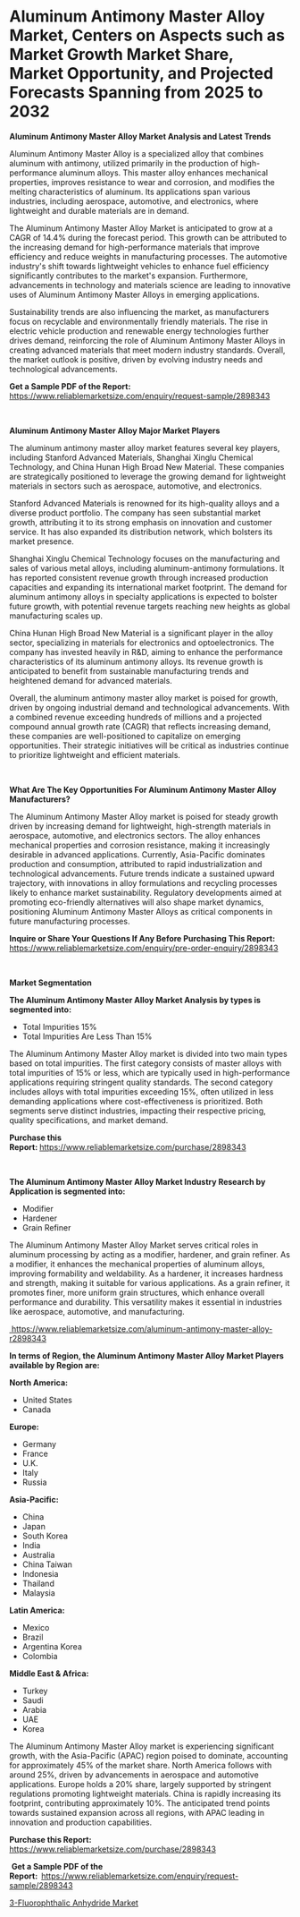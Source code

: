 <p><h1>Aluminum Antimony Master Alloy Market, Centers on Aspects such as Market Growth Market Share, Market Opportunity, and Projected Forecasts Spanning from 2025 to 2032</h1></p><p><strong>Aluminum Antimony Master Alloy Market Analysis and Latest Trends</strong></p>
<p><p>Aluminum Antimony Master Alloy is a specialized alloy that combines aluminum with antimony, utilized primarily in the production of high-performance aluminum alloys. This master alloy enhances mechanical properties, improves resistance to wear and corrosion, and modifies the melting characteristics of aluminum. Its applications span various industries, including aerospace, automotive, and electronics, where lightweight and durable materials are in demand.</p><p>The Aluminum Antimony Master Alloy Market is anticipated to grow at a CAGR of 14.4% during the forecast period. This growth can be attributed to the increasing demand for high-performance materials that improve efficiency and reduce weights in manufacturing processes. The automotive industry's shift towards lightweight vehicles to enhance fuel efficiency significantly contributes to the market's expansion. Furthermore, advancements in technology and materials science are leading to innovative uses of Aluminum Antimony Master Alloys in emerging applications.</p><p>Sustainability trends are also influencing the market, as manufacturers focus on recyclable and environmentally friendly materials. The rise in electric vehicle production and renewable energy technologies further drives demand, reinforcing the role of Aluminum Antimony Master Alloys in creating advanced materials that meet modern industry standards. Overall, the market outlook is positive, driven by evolving industry needs and technological advancements.</p></p>
<p><strong>Get a Sample PDF of the Report:&nbsp;</strong> <a href="https://www.reliablemarketsize.com/enquiry/request-sample/2898343?utm_campaign=2479&utm_medium=2&utm_source=Github&utm_content=ia&utm_term=15032025&utm_id=aluminum-antimony-master-alloy">https://www.reliablemarketsize.com/enquiry/request-sample/2898343</a></p>
<p>&nbsp;</p>
<p><strong>Aluminum Antimony Master Alloy Major Market Players</strong></p>
<p><p>The aluminum antimony master alloy market features several key players, including Stanford Advanced Materials, Shanghai Xinglu Chemical Technology, and China Hunan High Broad New Material. These companies are strategically positioned to leverage the growing demand for lightweight materials in sectors such as aerospace, automotive, and electronics.</p><p>Stanford Advanced Materials is renowned for its high-quality alloys and a diverse product portfolio. The company has seen substantial market growth, attributing it to its strong emphasis on innovation and customer service. It has also expanded its distribution network, which bolsters its market presence.</p><p>Shanghai Xinglu Chemical Technology focuses on the manufacturing and sales of various metal alloys, including aluminum-antimony formulations. It has reported consistent revenue growth through increased production capacities and expanding its international market footprint. The demand for aluminum antimony alloys in specialty applications is expected to bolster future growth, with potential revenue targets reaching new heights as global manufacturing scales up.</p><p>China Hunan High Broad New Material is a significant player in the alloy sector, specializing in materials for electronics and optoelectronics. The company has invested heavily in R&D, aiming to enhance the performance characteristics of its aluminum antimony alloys. Its revenue growth is anticipated to benefit from sustainable manufacturing trends and heightened demand for advanced materials.</p><p>Overall, the aluminum antimony master alloy market is poised for growth, driven by ongoing industrial demand and technological advancements. With a combined revenue exceeding hundreds of millions and a projected compound annual growth rate (CAGR) that reflects increasing demand, these companies are well-positioned to capitalize on emerging opportunities. Their strategic initiatives will be critical as industries continue to prioritize lightweight and efficient materials.</p></p>
<p>&nbsp;</p>
<p><strong>What Are The Key Opportunities For Aluminum Antimony Master Alloy Manufacturers?</strong></p>
<p><p>The Aluminum Antimony Master Alloy market is poised for steady growth driven by increasing demand for lightweight, high-strength materials in aerospace, automotive, and electronics sectors. The alloy enhances mechanical properties and corrosion resistance, making it increasingly desirable in advanced applications. Currently, Asia-Pacific dominates production and consumption, attributed to rapid industrialization and technological advancements. Future trends indicate a sustained upward trajectory, with innovations in alloy formulations and recycling processes likely to enhance market sustainability. Regulatory developments aimed at promoting eco-friendly alternatives will also shape market dynamics, positioning Aluminum Antimony Master Alloys as critical components in future manufacturing processes.</p></p>
<p><strong>Inquire or Share Your Questions If Any Before Purchasing This Report:</strong> <a href="https://www.reliablemarketsize.com/enquiry/pre-order-enquiry/2898343?utm_campaign=2479&utm_medium=2&utm_source=Github&utm_content=ia&utm_term=15032025&utm_id=aluminum-antimony-master-alloy">https://www.reliablemarketsize.com/enquiry/pre-order-enquiry/2898343</a></p>
<p>&nbsp;</p>
<p><strong>Market Segmentation</strong></p>
<p><strong>The Aluminum Antimony Master Alloy Market Analysis by types is segmented into:</strong></p>
<p><ul><li>Total Impurities 15%</li><li>Total Impurities Are Less Than 15%</li></ul></p>
<p><p>The Aluminum Antimony Master Alloy market is divided into two main types based on total impurities. The first category consists of master alloys with total impurities of 15% or less, which are typically used in high-performance applications requiring stringent quality standards. The second category includes alloys with total impurities exceeding 15%, often utilized in less demanding applications where cost-effectiveness is prioritized. Both segments serve distinct industries, impacting their respective pricing, quality specifications, and market demand.</p></p>
<p><strong>Purchase this Report:&nbsp;</strong><a href="https://www.reliablemarketsize.com/purchase/2898343?utm_campaign=2479&utm_medium=2&utm_source=Github&utm_content=ia&utm_term=15032025&utm_id=aluminum-antimony-master-alloy">https://www.reliablemarketsize.com/purchase/2898343</a></p>
<p>&nbsp;</p>
<p><strong>The Aluminum Antimony Master Alloy Market Industry Research by Application is segmented into:</strong></p>
<p><ul><li>Modifier</li><li>Hardener</li><li>Grain Refiner</li></ul></p>
<p><p>The Aluminum Antimony Master Alloy Market serves critical roles in aluminum processing by acting as a modifier, hardener, and grain refiner. As a modifier, it enhances the mechanical properties of aluminum alloys, improving formability and weldability. As a hardener, it increases hardness and strength, making it suitable for various applications. As a grain refiner, it promotes finer, more uniform grain structures, which enhance overall performance and durability. This versatility makes it essential in industries like aerospace, automotive, and manufacturing.</p></p>
<p><a href="https://www.reliablemarketsize.com/aluminum-antimony-master-alloy-r2898343?utm_campaign=2479&utm_medium=2&utm_source=Github&utm_content=ia&utm_term=15032025&utm_id=aluminum-antimony-master-alloy">&nbsp;https://www.reliablemarketsize.com/aluminum-antimony-master-alloy-r2898343</a></p>
<p><strong>In terms of Region, the Aluminum Antimony Master Alloy Market Players available by Region are:</strong></p>
<p>
    <p> <strong> North America: </strong>
        <ul>
            <li>United States</li>
            <li>Canada</li>
        </ul>
        </p> 
    <p> <strong> Europe: </strong>
        <ul>
            <li>Germany</li>
            <li>France</li>
            <li>U.K.</li>
            <li>Italy</li>
            <li>Russia</li>
        </ul>
        </p> 
    <p> <strong> Asia-Pacific: </strong>
        <ul>
            <li>China</li>
            <li>Japan</li>
            <li>South Korea</li>
            <li>India</li>
            <li>Australia</li>
            <li>China Taiwan</li>
            <li>Indonesia</li>
            <li>Thailand</li>
            <li>Malaysia</li>
        </ul>
        </p> 
    <p> <strong> Latin America: </strong>
        <ul>
            <li>Mexico</li>
            <li>Brazil</li>
            <li>Argentina Korea</li>
            <li>Colombia</li>
        </ul>
        </p> 
    <p> <strong> Middle East & Africa: </strong>
        <ul>
            <li>Turkey</li>
            <li>Saudi</li>
            <li>Arabia</li>
            <li>UAE</li>
            <li>Korea</li>
        </ul>
    </p>
    </p>
<p><p>The Aluminum Antimony Master Alloy market is experiencing significant growth, with the Asia-Pacific (APAC) region poised to dominate, accounting for approximately 45% of the market share. North America follows with around 25%, driven by advancements in aerospace and automotive applications. Europe holds a 20% share, largely supported by stringent regulations promoting lightweight materials. China is rapidly increasing its footprint, contributing approximately 10%. The anticipated trend points towards sustained expansion across all regions, with APAC leading in innovation and production capabilities.</p></p>
<p><strong>Purchase this Report: </strong><a href="https://www.reliablemarketsize.com/purchase/2898343?utm_campaign=2479&utm_medium=2&utm_source=Github&utm_content=ia&utm_term=15032025&utm_id=aluminum-antimony-master-alloy">https://www.reliablemarketsize.com/purchase/2898343</a></p>
<p>&nbsp;<strong>Get a Sample PDF of the Report:&nbsp;&nbsp;</strong><a href="https://www.reliablemarketsize.com/enquiry/request-sample/2898343?utm_campaign=2479&utm_medium=2&utm_source=Github&utm_content=ia&utm_term=15032025&utm_id=aluminum-antimony-master-alloy">https://www.reliablemarketsize.com/enquiry/request-sample/2898343</a></p>
<p><strong></strong></p>
<p><p><a href="https://github.com/oslieselotte2192/Market-Research-Report-List-1/blob/main/3-fluorophthalic-anhydride-market.md?utm_campaign=2479&utm_medium=2&utm_source=Github&utm_content=ia&utm_term=15032025&utm_id=aluminum-antimony-master-alloy">3-Fluorophthalic Anhydride Market</a></p></p>